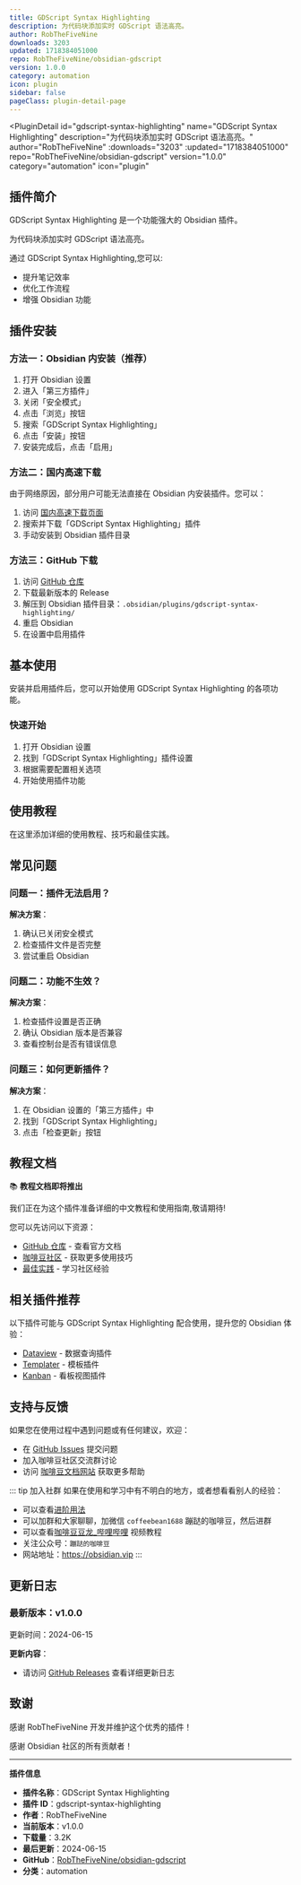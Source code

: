 ```yaml
---
title: GDScript Syntax Highlighting
description: 为代码块添加实时 GDScript 语法高亮。
author: RobTheFiveNine
downloads: 3203
updated: 1718384051000
repo: RobTheFiveNine/obsidian-gdscript
version: 1.0.0
category: automation
icon: plugin
sidebar: false
pageClass: plugin-detail-page
---
```


<PluginDetail
  id="gdscript-syntax-highlighting"
  name="GDScript Syntax Highlighting"
  description="为代码块添加实时 GDScript 语法高亮。"
  author="RobTheFiveNine"
  :downloads="3203"
  :updated="1718384051000"
  repo="RobTheFiveNine/obsidian-gdscript"
  version="1.0.0"
  category="automation"
  icon="plugin"
>

<!-- AUTO_GENERATED_START -->
## 插件简介

GDScript Syntax Highlighting 是一个功能强大的 Obsidian 插件。

为代码块添加实时 GDScript 语法高亮。

通过 GDScript Syntax Highlighting,您可以:

- 提升笔记效率
- 优化工作流程
- 增强 Obsidian 功能

<!-- AUTO_GENERATED_END -->

<!-- AUTO_GENERATED_START -->
## 插件安装

### 方法一：Obsidian 内安装（推荐）

1. 打开 Obsidian 设置
2. 进入「第三方插件」
3. 关闭「安全模式」
4. 点击「浏览」按钮
5. 搜索「GDScript Syntax Highlighting」
6. 点击「安装」按钮
7. 安装完成后，点击「启用」

### 方法二：国内高速下载

由于网络原因，部分用户可能无法直接在 Obsidian 内安装插件。您可以：

1. 访问 [国内高速下载页面](/zh/documentation/obsidian-plugins-download.html)
2. 搜索并下载「GDScript Syntax Highlighting」插件
3. 手动安装到 Obsidian 插件目录

### 方法三：GitHub 下载

1. 访问 [GitHub 仓库](https://github.com/RobTheFiveNine/obsidian-gdscript)
2. 下载最新版本的 Release
3. 解压到 Obsidian 插件目录：`.obsidian/plugins/gdscript-syntax-highlighting/`
4. 重启 Obsidian
5. 在设置中启用插件

## 基本使用

安装并启用插件后，您可以开始使用 GDScript Syntax Highlighting 的各项功能。

### 快速开始

1. 打开 Obsidian 设置
2. 找到「GDScript Syntax Highlighting」插件设置
3. 根据需要配置相关选项
4. 开始使用插件功能

<!-- AUTO_GENERATED_END -->

<!-- CUSTOM_CONTENT_START:tutorial -->
## 使用教程

在这里添加详细的使用教程、技巧和最佳实践。

<!-- CUSTOM_CONTENT_END:tutorial -->

<!-- SHARED_CONTENT_START -->
## 常见问题

### 问题一：插件无法启用？

**解决方案**：
1. 确认已关闭安全模式
2. 检查插件文件是否完整
3. 尝试重启 Obsidian

### 问题二：功能不生效？

**解决方案**：
1. 检查插件设置是否正确
2. 确认 Obsidian 版本是否兼容
3. 查看控制台是否有错误信息

### 问题三：如何更新插件？

**解决方案**：
1. 在 Obsidian 设置的「第三方插件」中
2. 找到「GDScript Syntax Highlighting」
3. 点击「检查更新」按钮

## 教程文档

📚 **教程文档即将推出**

我们正在为这个插件准备详细的中文教程和使用指南,敬请期待!

您可以先访问以下资源：
- [GitHub 仓库](https://github.com/RobTheFiveNine/obsidian-gdscript) - 查看官方文档
- [咖啡豆社区](/zh/bases/) - 获取更多使用技巧
- [最佳实践](/zh/best-practices/) - 学习社区经验

## 相关插件推荐

以下插件可能与 GDScript Syntax Highlighting 配合使用，提升您的 Obsidian 体验：

- [Dataview](/zh/plugins/dataview.html) - 数据查询插件
- [Templater](/zh/plugins/templater-obsidian.html) - 模板插件
- [Kanban](/zh/plugins/obsidian-kanban.html) - 看板视图插件

## 支持与反馈

如果您在使用过程中遇到问题或有任何建议，欢迎：

- 在 [GitHub Issues](https://github.com/RobTheFiveNine/obsidian-gdscript/issues) 提交问题
- 加入咖啡豆社区交流群讨论
- 访问 [咖啡豆文档网站](https://obsidian.vip) 获取更多帮助

::: tip 加入社群
如果在使用和学习中有不明白的地方，或者想看看别人的经验：
- 可以查看[进阶用法](/zh/advanced)
- 可以加群和大家聊聊，加微信 `coffeebean1688` 蹦跶的咖啡豆，然后进群
- 可以查看[咖啡豆豆龙_哔哩哔哩](https://space.bilibili.com/618777356) 视频教程
- 关注公众号：`蹦跶的咖啡豆`
- 网站地址：https://obsidian.vip
:::
<!-- SHARED_CONTENT_END -->

<!-- AUTO_GENERATED_START -->
## 更新日志

### 最新版本：v1.0.0

更新时间：2024-06-15

**更新内容**：
- 请访问 [GitHub Releases](https://github.com/RobTheFiveNine/obsidian-gdscript/releases) 查看详细更新日志

## 致谢

感谢 RobTheFiveNine 开发并维护这个优秀的插件！

感谢 Obsidian 社区的所有贡献者！

---

**插件信息**
- **插件名称**：GDScript Syntax Highlighting
- **插件 ID**：gdscript-syntax-highlighting
- **作者**：RobTheFiveNine
- **当前版本**：v1.0.0
- **下载量**：3.2K
- **最后更新**：2024-06-15
- **GitHub**：[RobTheFiveNine/obsidian-gdscript](https://github.com/RobTheFiveNine/obsidian-gdscript)
- **分类**：automation
<!-- AUTO_GENERATED_END -->

</PluginDetail>

